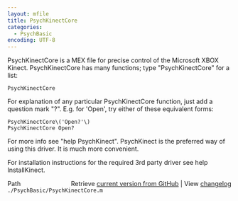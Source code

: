 ```yaml
---
layout: mfile
title: PsychKinectCore
categories:
  - PsychBasic
encoding: UTF-8
---
```


PsychKinectCore is a MEX file for precise control of the Microsoft XBOX
Kinect. PsychKinectCore has many functions; type "PsychKinectCore" for a
list:

    PsychKinectCore

For explanation of any particular PsychKinectCore function, just add a
question mark "?". E.g. for 'Open', try either of these equivalent forms:

    PsychKinectCore\('Open?'\)
    PsychKinectCore Open?

For more info see "help PsychKinect". PsychKinect is the preferred way of
using this driver. It is much more convenient.

For installation instructions for the required 3rd party driver see
help InstallKinect.



<div class="code_header" style="text-align:right;">
  <span style="float:left;">Path&nbsp;&nbsp;</span> <span class="counter">Retrieve <a href=
  "https://raw.github.com/Psychtoolbox-3/Psychtoolbox-3/beta/./PsychBasic/PsychKinectCore.m">current version from GitHub</a> | View <a href=
  "https://github.com/Psychtoolbox-3/Psychtoolbox-3/commits/beta/./PsychBasic/PsychKinectCore.m">changelog</a></span>
</div>
<div class="code">
  <code>./PsychBasic/PsychKinectCore.m</code>
</div>
